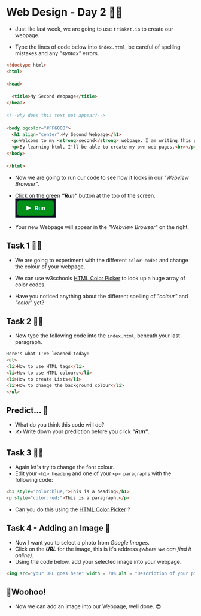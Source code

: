 # Web Design - Day 2 👨‍💻

- Just like last week, we are going to use `trinket.io` to create our webpage.

- Type the lines of code below into `index.html`, be careful of spelling mistakes and any *"syntax"* errors.
````html
<!doctype html>
<html>

<head>

  <title>My Second Webpage</title>
</head>

<!--why does this text not appear?-->

<body bgcolor="#FF6000">
  <h1 align="center">My Second Webpage</h1>
  <p>Welcome to my <strong>second</strong> webpage. I am writing this page using Replit.</p>
  <p>By learning html, I'll be able to create my own web pages.<br></p>
</body>

</html>
````
- Now we are going to run our code to see how it looks in our *"Webview Browser"*.

- Click on the green _**"Run"**_ button at the top of the screen.
![image](image_4.png) 

- Your new Webpage will appear in the *"Webview Browser"* on the right.


## Task 1 🕵️‍♂️
- We are going to experiment with the different ``color codes`` and change the colour of your webpage.

- We can use w3schools [HTML Color Picker](https://www.w3schools.com/colors/colors_picker.asp) to look up a huge array of color codes.
- Have you noticed anything about the different spelling of *"colour"* and *"color"* yet?


## Task 2 🕵️‍♂️

- Now type the following code into the `index.html`, beneath your last paragraph.

````html
Here's what I've learned today:
<ul>
<li>How to use HTML tags</li>
<li>How to use HTML colours</li>
<li>How to create Lists</li>
<li>How to change the background colour</li>
</ul>
````

## Predict... 🤔
- What do you think this code will do?
- ✍ Write down your prediction before you click _**"Run"**._


## Task 3 🕵️‍♂️

- Again let's try to change the font colour.
- Edit your ``<h1> heading`` and one of your ``<p> paragraphs`` with the following code:

````html
<h1 style="color:blue;">This is a heading</h1>
<p style="color:red;">This is a paragraph.</p>
````

- Can you do this using the [HTML Color Picker](https://www.w3schools.com/colors/colors_picker.asp) ?
	
## Task 4 - Adding an Image 📸
- Now I want you to select a photo from _Google Images_.
- Click on the _**URL**_ for the image, this is it's address _(where we can find it online)._
- Using the code below, add your selected image into your webpage.

````html
<img src="your URL goes here" width = 70% alt = "Description of your picture">
````

## 🎉Woohoo!
- Now we can add an image into our Webpage, well done. 😎

  
